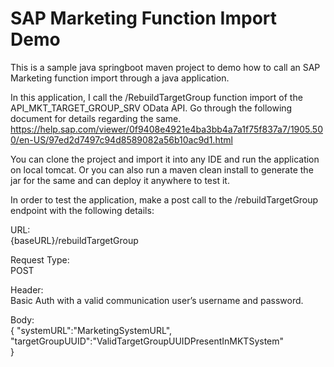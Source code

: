 # SAP Marketing Function Import Demo

This is a sample java springboot maven project to demo how to call an SAP Marketing function import through a java application.

In this application, I call the /RebuildTargetGroup function import of the API_MKT_TARGET_GROUP_SRV OData API.
Go through the following document for details regarding the same.
https://help.sap.com/viewer/0f9408e4921e4ba3bb4a7a1f75f837a7/1905.500/en-US/97ed2d7497c94d8589082a56b10ac9d1.html

You can clone the project and import it into any IDE and run the application on local tomcat.
Or you can also run a maven clean install to generate the jar for the same and can deploy it anywhere to test it.

In order to test the application, make a post call to the /rebuildTargetGroup endpoint with the following details:  

URL:  
{baseURL}/rebuildTargetGroup
 
Request Type:  
POST
 
Header:  
Basic Auth with a valid communication user’s username and password.
 
Body:  
{
                "systemURL":"MarketingSystemURL",  
                "targetGroupUUID":"ValidTargetGroupUUIDPresentInMKTSystem"  
}
